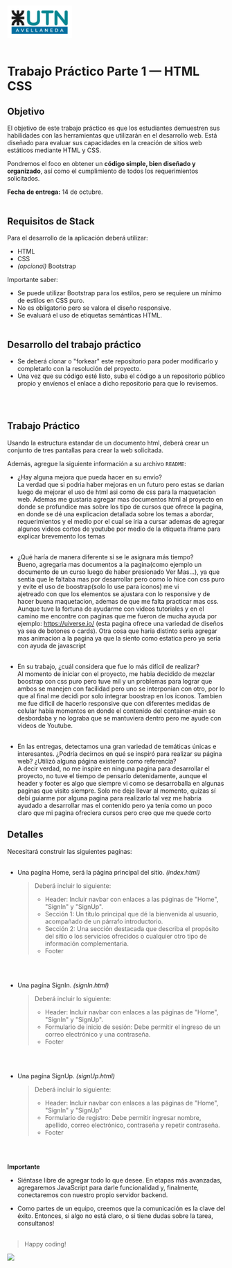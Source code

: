 <img src="assets/utn_logo.svg" width="150">
<br/>
<br/>

# Trabajo Práctico Parte 1 — HTML CSS

## Objetivo

El objetivo de este trabajo práctico es que los estudiantes demuestren sus habilidades con las herramientas que utilizarán en el desarrollo web. Está diseñado para evaluar sus capacidades en la creación de sitios web estáticos mediante HTML y CSS.

Pondremos el foco en obtener un **código simple, bien diseñado y organizado**, así como el cumplimiento de todos los requerimientos solicitados.

**Fecha de entrega:** 14 de octubre.
<br/>
<br/>

## Requisitos de Stack

Para el desarrollo de la aplicación deberá utilizar:

- HTML
- CSS
- _(opcional)_ Bootstrap

Importante saber:

- Se puede utilizar Bootstrap para los estilos, pero se requiere un mínimo de estilos en CSS puro.
- No es obligatorio pero se valora el diseño responsive.
- Se evaluará el uso de etiquetas semánticas HTML.
  <br/>
  <br/>

## Desarrollo del trabajo práctico

- Se deberá clonar o "forkear" este repositorio para poder modificarlo y completarlo con la resolución del proyecto.
- Una vez que su código esté listo, suba el código a un repositorio público propio y envíenos el enlace a dicho repositorio para que lo revisemos.

<br/><br/>

## Trabajo Práctico

Usando la estructura estandar de un documento html, deberá crear un conjunto de tres pantallas para crear la web solicitada.

Además, agregue la siguiente información a su archivo `README`:

- ¿Hay alguna mejora que pueda hacer en su envío?
  <br/>
  La verdad que si podria haber mejoras en un futuro pero estas se darian luego de mejorar el uso de html asi como de css para la maquetacion web. Ademas me gustaria agregar mas documentos html al proyecto en donde se profundice mas sobre los tipo de cursos que
  ofrece la pagina, en donde se dé una explicacion detallada sobre los temas a abordar, requerimientos y el medio por el cual se iria a cursar ademas de agregar algunos videos cortos de youtube por medio de la etiqueta iframe para explicar brevemento los temas
  <br/>
  <br/>
- ¿Qué haría de manera diferente si se le asignara más tiempo?
  <br/>
  Bueno, agregaria mas documentos a la pagina(como ejemplo un documento de un curso luego de haber presionado Ver Mas...), ya que sentia que le faltaba mas por desarrollar pero como lo hice con css puro y evite el uso de boostrap(solo lo use para iconos) me vi     
  ajetreado con que los elementos se ajustara con lo responsive y de hacer buena maquetacion, ademas de que me falta practicar mas css. Aunque tuve la fortuna de ayudarme con videos tutoriales y en el camino me encontre con paginas que me fueron de mucha ayuda por 
  ejemplo: https://uiverse.io/ (esta pagina ofrece una variedad de diseños ya sea de botones o cards). Otra cosa que haria distinto seria agregar mas animacion a la pagina ya que la siento como estatica pero ya seria con ayuda de javascript
  <br/>
  <br/>
- En su trabajo, ¿cuál considera que fue lo más difícil de realizar?
  <br/>
  Al momento de iniciar con el proyecto, me habia decidido de mezclar boostrap con css puro pero tuve mil y un problemas para lograr que ambos se manejen con facilidad pero uno se interponian con otro, por lo que al final me decidi por solo integrar boostrap
  en los iconos. Tambien me fue dificil de hacerlo responsive que con diferentes medidas de celular habia momentos en donde el contenido del container-main se desbordaba y no lograba que se mantuviera dentro pero me ayude con videos de Youtube.
  <br/>
  <br/>
  
- En las entregas, detectamos una gran variedad de temáticas únicas e interesantes. ¿Podría decirnos en qué se inspiró para realizar su página web? ¿Utilizó alguna página existente como referencia?
   <br/>
  A decir verdad, no me inspire en ninguna pagina para desarrollar el proyecto, no tuve el tiempo de pensarlo detenidamente, aunque el header y footer es algo que siempre vi como se desarroballa en algunas paginas que visito siempre. Solo me deje llevar al momento, quizas sí debí guiarme por alguna pagina para realizarlo tal vez me habria ayudado a desarrollar mas el contenido pero ya tenia como un poco claro que mi pagina ofreciera cursos pero creo que me quede corto
  <br/>

## Detalles

Necesitará construir las siguientes pagínas:
<br/>
<br/>

- Una pagína Home, será la página principal del sitio. _(index.html)_
  <br/>

  > Deberá incluir lo siguiente:
  >
  > - Header: Incluir navbar con enlaces a las páginas de "Home", "SignIn" y "SignUp".
  > - Sección 1: Un título principal que dé la bienvenida al usuario, acompañado de un párrafo introductorio.
  > - Sección 2: Una sección destacada que describa el propósito del sitio o los servicios ofrecidos o cualquier otro tipo de información complementaria.
  > - Footer

<br/>
<br/>

- Una pagína SignIn. _(signIn.html)_
  <br/>

  > Deberá incluir lo siguiente:
  >
  > - Header: Incluir navbar con enlaces a las páginas de "Home", "SignIn" y "SignUp".
  > - Formulario de inicio de sesión: Debe permitir el ingreso de un correo electrónico y una contraseña.
  > - Footer

<br/>
<br/>

- Una pagína SignUp. _(signUp.html)_
  <br/>

  > Deberá incluir lo siguiente:
  >
  > - Header: Incluir navbar con enlaces a las páginas de "Home", "SignIn" y "SignUp"
  > - Formulario de registro: Debe permitir ingresar nombre, apellido, correo electrónico, contraseña y repetir contraseña.
  > - Footer

<br/>
<br/>

**Importante**

- Siéntase libre de agregar todo lo que desee. En etapas más avanzadas, agregaremos JavaScript para darle funcionalidad y, finalmente, conectaremos con nuestro propio servidor backend.

- Como partes de un equipo, creemos que la comunicación es la clave del éxito. Entonces, si algo no está claro, o si tiene dudas sobre la tarea, consultanos!
  <br/>
  <br/>

> Happy coding!

<img src="https://user-images.githubusercontent.com/5693916/30273942-84252588-96fb-11e7-9420-5516b92cb1f7.gif" width="150">
